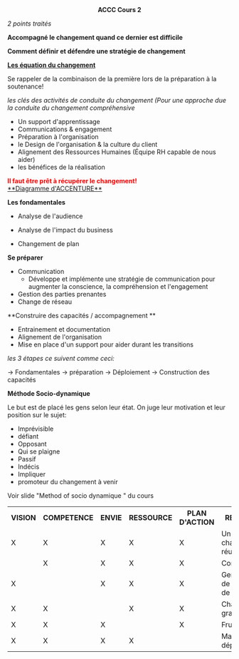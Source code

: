 <div style="text-align:center; font-weight: bold">ACCC Cours 2</div>

*2 points traités*

**Accompagné le changement quand ce dernier est difficile**

**Comment définir et défendre une stratégie de changement**

<u>**Les équation du changement**</u>

<table>
    <tr>
    	<th>VISION</th>
    	<th>COMPETENCE</th>
        <th>ENVIE</th>
        <th>RESSOURCE</th>
        <th>PLAN D'ACTION</th>
        <th>RESULTAT</th>
    </tr>
    <tr>
    	<td>X</td>
        <td>X</td>
        <td>X</td>
        <td>X</td>
        <td>X</td>
        <td>Un changement réussit</td>
    </tr>
    <tr>
    	<td></td>
        <td>X</td>
        <td>X</td>
        <td>X</td>
        <td>X</td>
        <td>Confusion</td>
    </tr>
    <tr>
    	<td>X</td>
        <td></td>
        <td>X</td>
        <td>X</td>
        <td>X</td>
        <td>Generation de stress, de peur</td>
    </tr>
    <tr>
    	<td>X</td>
        <td>X</td>
        <td></td>
        <td>X</td>
        <td>X</td>
        <td>Changement graduel</td>
    </tr>
    <tr>
    	<td>X</td>
        <td>X</td>
        <td>X</td>
        <td></td>
        <td>X</td>
        <td>Frustation</td>
    </tr>
    <tr>
    	<td>X</td>
        <td>X</td>
        <td>X</td>
        <td>X</td>
        <td></td>
        <td>Mauvais départ</td>
    </tr>


Se rappeler de la combinaison de la première lors de la préparation à la soutenance!

*les clés des activités de conduite du changement (Pour une approche due la conduite du changement compréhensive*

- Un support d'apprentissage
- Communications & engagement
- Préparation à l'organisation
- le Design de l'organisation & la culture du client
- Alignement des Ressources Humaines (Équipe RH capable de nous aider)
- les bénéfices de la réalisation



<div style="font-weight: bold; color: red">Il faut être prêt à récupérer le changement! </div>
<u>**Diagramme d'ACCENTURE**</u>

**Les fondamentales**

- Analyse de l'audience
- Analyse de l'impact du business

- Changement de plan



**Se préparer**

- Communication
  - Développe et implémente une stratégie de communication pour augmenter la conscience, la compréhension et l'engagement
- Gestion des parties prenantes
- Change de réseau



**Construire des capacités / accompagnement **

- Entrainement et documentation
- Alignement de l'organisation
- Mise en place d'un support pour aider durant les transitions



*les 3 étapes ce suivent comme ceci:*

-> Fondamentales -> préparation -> Déploiement -> Construction des capacités



**Méthode Socio-dynamique**

Le but est de placé les gens selon leur état. On juge leur motivation et leur position sur le sujet:

- Imprévisible
- défiant
- Opposant
- Qui se plaigne
- Passif
- Indécis
- Impliquer
- promoteur du changement à venir

Voir slide "Method of socio dynamique " du cours

